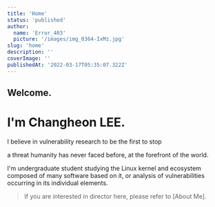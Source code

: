 ```yaml
---
title: 'Home'
status: 'published'
author:
  name: 'Error_403'
  picture: '/images/img_0364-IxMz.jpg'
slug: 'home'
description: ''
coverImage: ''
publishedAt: '2022-03-17T05:35:07.322Z'
---
```


## Welcome.

# I'm Changheon LEE.

I believe in vulnerability research to be the first to stop<br>

a threat humanity has never faced before, at the forefront of the world.

I'm undergraduate student studying the Linux kernel and ecosystem composed of many software based on it, or analysis of vulnerabilities occurring in its individual elements.

> If you are interested in director here, please refer to [About Me].




